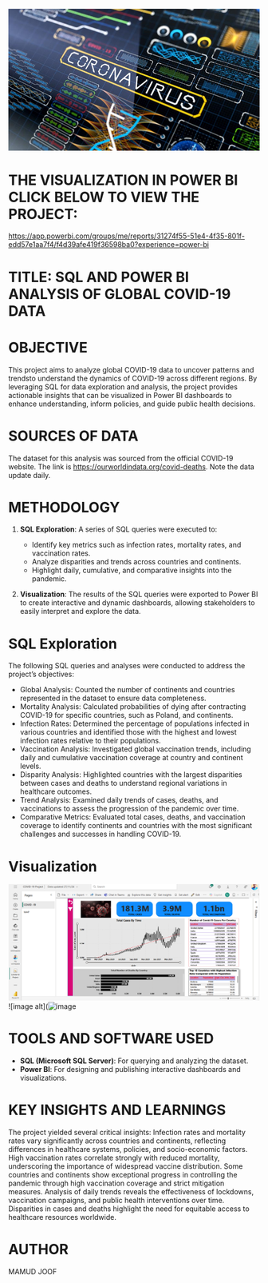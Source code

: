 ![image alt](https://github.com/mamudjoof/COVID-19-Global-Impact-Analysis-Project-by-SQL/blob/main/more-than-4-million-for-new-covid-19-research.jpg?raw=true)

# THE VISUALIZATION IN POWER BI CLICK BELOW TO VIEW THE PROJECT: 
https://app.powerbi.com/groups/me/reports/31274f55-51e4-4f35-801f-edd57e1aa7f4/f4d39afe419f36598ba0?experience=power-bi

# TITLE: SQL AND POWER BI ANALYSIS OF GLOBAL COVID-19 DATA

# OBJECTIVE
This project aims to analyze global COVID-19 data to uncover patterns and trendsto understand the dynamics of COVID-19 across different regions. By leveraging SQL for data exploration and analysis, 
the project provides actionable insights that can be visualized in Power BI dashboards to enhance understanding, inform policies, and guide public health decisions.

# SOURCES OF DATA
The dataset for this analysis was sourced from the official COVID-19 website. The link is https://ourworldindata.org/covid-deaths. Note the data update daily.

# METHODOLOGY
1. **SQL Exploration**: A series of SQL queries were executed to:
    + Identify key metrics such as infection rates, mortality rates, and vaccination rates.
    + Analyze disparities and trends across countries and continents.
    + Highlight daily, cumulative, and comparative insights into the pandemic.

2. **Visualization**:
   The results of the SQL queries were exported to Power BI to create interactive and dynamic dashboards, allowing stakeholders to easily interpret and explore the data.

# SQL Exploration
The following SQL queries and analyses were conducted to address the project’s objectives:
+ Global Analysis: Counted the number of continents and countries represented in the dataset to ensure data completeness.
+ Mortality Analysis: Calculated probabilities of dying after contracting COVID-19 for specific countries, such as Poland, and continents.
+ Infection Rates: Determined the percentage of populations infected in various countries and identified those with the highest and lowest infection rates relative to their populations.
+ Vaccination Analysis: Investigated global vaccination trends, including daily and cumulative vaccination coverage at country and continent levels.
+ Disparity Analysis: Highlighted countries with the largest disparities between cases and deaths to understand regional variations in healthcare outcomes.
+ Trend Analysis: Examined daily trends of cases, deaths, and vaccinations to assess the progression of the pandemic over time.
+ Comparative Metrics: Evaluated total cases, deaths, and vaccination coverage to identify continents and countries with the most significant challenges and successes in handling COVID-19.

# Visualization
![image alt](https://github.com/mamudjoof/COVID-19-Global-Impact-Analysis-Project-by-SQL/blob/main/Screenshot%20(245).png?raw=true)
![image alt](![image](https://github.com/user-attachments/assets/886ef5da-006b-4ccb-ad3e-065de7daca6e)

# TOOLS AND SOFTWARE USED
 + **SQL (Microsoft SQL Server)**: For querying and analyzing the dataset.
 + **Power BI**: For designing and publishing interactive dashboards and visualizations.

# KEY INSIGHTS AND LEARNINGS
The project yielded several critical insights:
Infection rates and mortality rates vary significantly across countries and continents, reflecting differences in healthcare systems, policies, and socio-economic factors.
High vaccination rates correlate strongly with reduced mortality, underscoring the importance of widespread vaccine distribution.
Some countries and continents show exceptional progress in controlling the pandemic through high vaccination coverage and strict mitigation measures.
Analysis of daily trends reveals the effectiveness of lockdowns, vaccination campaigns, and public health interventions over time.
Disparities in cases and deaths highlight the need for equitable access to healthcare resources worldwide.

# AUTHOR
MAMUD JOOF
